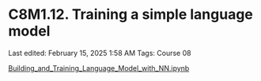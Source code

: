 # C8M1.12. Training a simple language model

Last edited: February 15, 2025 1:58 AM
Tags: Course 08

[Building_and_Training_Language_Model_with_NN.ipynb](C8M1%2012%20Training%20a%20simple%20language%20model%2019a34eba1f3b802cbe1cdf02106a922a/Building_and_Training_Language_Model_with_NN.ipynb)